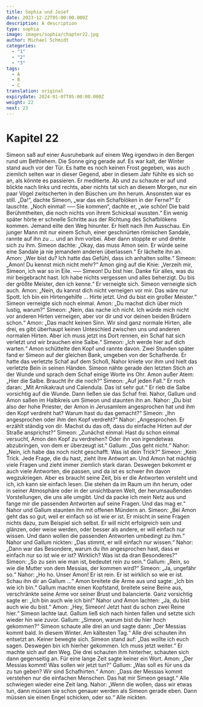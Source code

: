 ```yaml
---
title: Sophia und Josef
date: 2023-12-22T05:00:00.000Z
description: A description
type: sophia
image: images/sophia/chapter22.jpg
author: Michael Schmidt
categories:
  - "1"
  - "2"
  - "3"
tags:
  - A
  - B
  - C
translation: original
expirydate: 2024-01-07T05:00:00.000Z
weight: 22
next: 23
---
```

# Kapitel 22

Simeon saß auf einer Ausruhebank auf einem Weg irgendwo in den Bergen rund um Bethlehem. Die Sonne ging gerade auf. Es war kalt, der Winter stand auch vor der Tür. Es hatte es noch keinen Frost gegeben, was auch ziemlich selten war in dieser Gegend, aber in diesem Jahr fühlte es sich so an, als könnte es passieren. Er meditierte. Ab und zu schaute er auf und blickte nach links und rechts, aber nichts tat sich an diesem Morgen, nur ein paar Vögel zwitscherten in den Büschen um ihn herum. Ansonsten war es still.
„Da!“, dachte Simeon, „war das ein Schafblöken in der Ferne?“ Er lauschte. „Noch einmal! ––– Sie kommen“, dachte er, „wie schön! Die bald Berühmtheiten, die noch nichts von ihrem Schicksal wussten.“
Ein wenig später hörte er schnelle Schritte aus der Richtung des Schafblökens kommen. Jemand eilte den Weg hinunter. Er hielt nach ihm Ausschau. Ein junger Mann mit nur einem Schuh, einer geschnürten römischen Sandale, rannte auf ihn zu ... und an ihm vorbei. Aber dann stoppte er und drehte sich zu ihm.
Simeon dachte: „Okay, das muss Amon sein. Er würde seine eine Sandale ja nie jemandem anderen überlassen.“ Er lächelte ihn an.
Amon: „Wer bist du? Ich hatte das Gefühl, dass ich anhalten sollte.“
Simeon: „Amon! Du kennst mich nicht mehr?“
Amon ging auf die Knie: „Verzeih mir, Simeon, ich war so in Eile. ––– Simeon! Du bist hier. Danke für alles, was du mir beigebracht hast. Ich habe nichts vergessen und alles beherzigt. Du bis der größte Meister, den ich kenne.“ Er verneigte sich. Simeon verneigte sich auch.
Amon: „Nein, du kannst dich nicht verneigen vor mir. Das wäre nur Spott. Ich bin ein Hirtengehilfe ... Hirte jetzt. Und du bist ein großer Meister.“
Simeon verneigte sich noch einmal.
Amon: „Du machst dich über mich lustig, warum?“
Simeon: „Nein, das nache ich nicht. Ich würde mich nicht vor anderen Hirten verneigen, aber vor dir und vor deinen beiden Brüdern schon.“
Amon: „Das macht keinen Sinn. Wir sind ganz normale Hirten, alle drei, es gibt überhaupt keinen Unteschied zwischen uns und anderen normalen Hirten. Aber ich muss jetzt ins Dort rennen, ein Schaf hat sich verletzt und wir brauchen eine Salbe.“
Simeon: „Ich werde hier auf dich warten.“
Amon schüttelte den Kopf und rannte davon.
Zwei Stunden später fand er Simeon auf der gleichen Bank, umgeben von der Schafherde. Er hatte das verletzte Schaf auf dem Schoß, Nahor kniete vor ihm und hielt das verletzte Bein in seinen Händen. Simeon nähte gerade den letzten Stich an der Wunde und sprach dem Schaf einige Worte ins Ohr. 
Amon außer Atem: „Hier die Salbe. Braucht ihr die noch?“
Simeon: „Auf jeden Fall.“ Er roch daran: „Mit Arnikakraut und Calendula. Das ist sehr gut.“ Er rieb die Salbe vorsichtig auf die Wunde. Dann ließen sie das Schaf frei.
Nahor, Gallum und Amon saßen im Halbkreis um Simeon und staunten ihn an.
Nahor: „Du bist also der hohe Priester, der Amon in Jerusamlem angesprochen hat und ihm den Kopf verdreht hat? Warum hast du das gemacht?“
Simeon: „Ihn angesprochen oder ihm den Kopf verdreht?“
Nahor: „Angesprochen. Er erzählt ständig von dir. Machst du das oft, dass du einfache Hirten auf der Straße ansprichst?“
Simeon: „Zunächst einmal: Hast du schon einmal versucht, Amon den Kopf zu verdrehen? Oder ihn von irgendetwas abzubringen, von dem er überzeugt ist.“
Gallum: „Das geht nicht.“
Nahor: „Nein, ich habe das noch nicht geschafft. Was ist dein Trick?“
Simeon: „Kein Trick. Jede Frage, die du hast, zieht ihre Antwort an. Und Amon hat mächtig viele Fragen und zieht immer ziemlich stark daran. Deswegen bekommt er auch viele Antworten, die passen, und da ist es schwer ihn davon wegzukriegen. Aber es braucht seine Zeit, bis er die Antworten versteht und ich, ich kann sie einfach lesen. Die stehen da im Raum um ihn herum, oder in seiner Atmosphäre oder in der unsichtbaren Welt, der herumsaußenden Vorstellungen, die uns alle umgibt. Und da packe ich mein Netz aus und fange mir die passenden Antworten auf seine Fragen. Und das mag er.“
Nahor und Gallum staunten ihn mit offenen Mündern an.
Simeon: „Bei Amon geht das so gut, weil er einfach so ist wie er ist. Er mischt in seine Fragen nichts dazu, zum Beispiel sich selbst. Er will nicht erfolgreich sein und glänzen, oder weise werden, oder besser als andere, er will einfach nur wissen. Und dann wollen die passenden Antworten umbedingt zu ihm.“
Nahor und Gallum nickten: „Das stimmt, er will einfach nur wissen.“
Nahor: „Dann war das Besondere, warum du ihn angesprochen hast, dass er einfach nur so ist wie er ist? Wirklich? Was ist da dran Besonderes?“
Simeon: „So zu sein wie man ist, bedeutet rein zu sein.“
Gallum: „Rein, so wie die Mutter von dem Messias, der kommen wird?“
Simeon: „Ja, ungefähr so.“
Nahor: „Ho ho. Unser Amon! Er ist rein. Er ist wirklich so wie er ist. Schau ihn dir an Gallum ...“
Amon breitete die Arme aus und sagte: „Ich bin wie ich bin.“
Gallum machte einen Kopfstand, breitete seine Beine aus, verschränkte seine Arme vor seiner Brust und balancierte. Ganz vorsichtig sagte er: „Ich bin auch wie ich bin!“
Nahor und Amon lachten: „Ja, du bist auch wie du bist.“
Amon: „Hey, Simeon! Jetzt hast du schon zwei Reine hier.“
Simeon lachte laut. Gallum ließ sich nach hinten fallen und setzte sich wieder hin wie zuvor.
Gallum: „Simeon, warum bist du hier hoch gekommen?“
Simeon schaute alle drei an und sagte dann: „Der Messias kommt bald. In diesem Winter. Am kältesten Tag.“
Alle drei schauten ihn entsetzt an. Keiner bewegte sich.
Simeon stand auf: „Das wollte ich euch sagen. Deswegen bin ich hierher gekommen. Ich muss jetzt weiter.“
Er machte sich auf den Weg. Die drei schauten ihm hinterher, schauten sich dann gegenseitig an. Für eine lange Zeit sagte keiner ein Wort.
Amon: „Der Messias kommt! Was sollen wir jetzt tun?“
Gallum: „Was soll es für uns da zu tun geben? Wir sind Schafhirten.“
Amon: „Dass der Messias kommt verstehen nur die einfachen Menschen. Das hat mir Simeon gesagt.“
Alle schwiegen wieder eine Zeit lang.
Nahor: „Wenn die wollen, dass wir etwas tun, dann müssen sie schon genauer werden als Simeon gerade eben. Dann müssen sie einen Engel schicken, oder so.“
Alle nickten.

